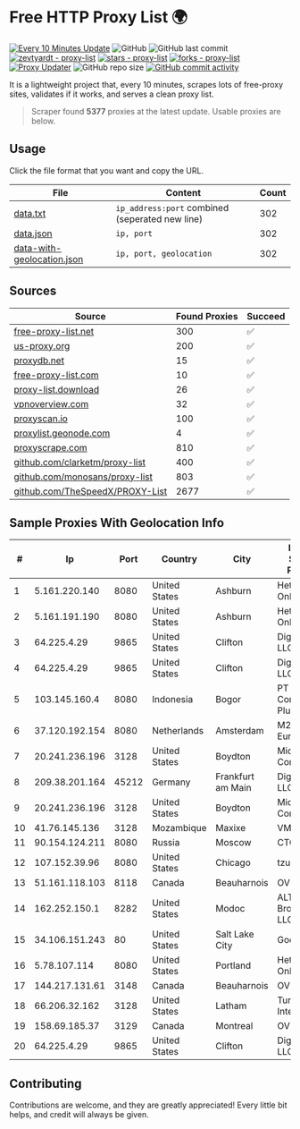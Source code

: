 
# Free HTTP Proxy List 🌍

[![Every 10 Minutes Update](https://github.com/mertguvencli/http-proxy-list/actions/workflows/main.yml/badge.svg?branch=main)](https://github.com/mertguvencli/http-proxy-list/actions/workflows/main.yml)
![GitHub](https://img.shields.io/github/license/mertguvencli/http-proxy-list)
![GitHub last commit](https://img.shields.io/github/last-commit/mertguvencli/http-proxy-list)
[![zevtyardt - proxy-list](https://img.shields.io/static/v1?label=zevtyardt&message=proxy-list&color=blue&logo=github)](https://github.com/zevtyardt/proxy-list "Go to GitHub repo")
[![stars - proxy-list](https://img.shields.io/github/stars/zevtyardt/proxy-list?style=social)](https://github.com/zevtyardt/proxy-list)
[![forks - proxy-list](https://img.shields.io/github/forks/zevtyardt/proxy-list?style=social)](https://github.com/zevtyardt/proxy-list)
[![Proxy Updater](https://github.com/zevtyardt/proxy-list/workflows/Proxy%20Updater/badge.svg)](https://github.com/zevtyardt/proxy-list/actions?query=workflow:"Proxy+Updater")
![GitHub repo size](https://img.shields.io/github/repo-size/zevtyardt/proxy-list)
[![GitHub commit activity](https://img.shields.io/github/commit-activity/m/zevtyardt/proxy-list?logo=commits)](https://github.com/zevtyardt/proxy-list/commits/main)

It is a lightweight project that, every 10 minutes, scrapes lots of free-proxy sites, validates if it works, and serves a clean proxy list.

> Scraper found **5377** proxies at the latest update. Usable proxies are below.

## Usage

Click the file format that you want and copy the URL.

|File|Content|Count|
|----|-------|-----|
|[data.txt](https://raw.githubusercontent.com/mertguvencli/http-proxy-list/main/proxy-list/data.txt)|`ip_address:port` combined (seperated new line)|302|
|[data.json](https://raw.githubusercontent.com/mertguvencli/http-proxy-list/main/proxy-list/data.json)|`ip, port`|302|
|[data-with-geolocation.json](https://raw.githubusercontent.com/mertguvencli/http-proxy-list/main/proxy-list/data-with-geolocation.json)|`ip, port, geolocation`|302|

## Sources

|Source|Found Proxies|Succeed|
|------|-------------|-------|
|[free-proxy-list.net](https://free-proxy-list.net)|300|✅|
|[us-proxy.org](https://www.us-proxy.org)|200|✅|
|[proxydb.net](http://proxydb.net)|15|✅|
|[free-proxy-list.com](https://free-proxy-list.com/?page=&port=&type%5B%5D=http&type%5B%5D=https&up_time=0&search=Search)|10|✅|
|[proxy-list.download](https://www.proxy-list.download/HTTP)|26|✅|
|[vpnoverview.com](https://vpnoverview.com/privacy/anonymous-browsing/free-proxy-servers)|32|✅|
|[proxyscan.io](https://www.proxyscan.io)|100|✅|
|[proxylist.geonode.com](https://proxylist.geonode.com/api/proxy-list?limit=300&page=1&sort_by=lastChecked&sort_type=desc&protocols=http,https)|4|✅|
|[proxyscrape.com](https://api.proxyscrape.com/v2/?request=displayproxies&protocol=http&timeout=10000&country=all&ssl=all&anonymity=all)|810|✅|
|[github.com/clarketm/proxy-list](https://raw.githubusercontent.com/clarketm/proxy-list/master/proxy-list-raw.txt)|400|✅|
|[github.com/monosans/proxy-list](https://raw.githubusercontent.com/monosans/proxy-list/main/proxies/http.txt)|803|✅|
|[github.com/TheSpeedX/PROXY-List](https://raw.githubusercontent.com/TheSpeedX/PROXY-List/master/http.txt)|2677|✅|


## Sample Proxies With Geolocation Info

|#|Ip|Port|Country|City|Internet Service Provider|
|-|--|----|-------|----|-------------------------|
|1|5.161.220.140|8080|United States|Ashburn|Hetzner Online GmbH|
|2|5.161.191.190|8080|United States|Ashburn|Hetzner Online GmbH|
|3|64.225.4.29|9865|United States|Clifton|DigitalOcean, LLC|
|4|64.225.4.29|9865|United States|Clifton|DigitalOcean, LLC|
|5|103.145.160.4|8080|Indonesia|Bogor|PT Indonesia Comnets Plus|
|6|37.120.192.154|8080|Netherlands|Amsterdam|M247 Europe SRL|
|7|20.241.236.196|3128|United States|Boydton|Microsoft Corporation|
|8|209.38.201.164|45212|Germany|Frankfurt am Main|DigitalOcean, LLC|
|9|20.241.236.196|3128|United States|Boydton|Microsoft Corporation|
|10|41.76.145.136|3128|Mozambique|Maxixe|VM  S.A|
|11|90.154.124.211|8080|Russia|Moscow|CTC-B2B|
|12|107.152.39.96|8080|United States|Chicago|tzulo, inc.|
|13|51.161.118.103|8118|Canada|Beauharnois|OVH SAS|
|14|162.252.150.1|8282|United States|Modoc|ALTIUS Broadband, LLC|
|15|34.106.151.243|80|United States|Salt Lake City|Google LLC|
|16|5.78.107.114|8080|United States|Portland|Hetzner Online GmbH|
|17|144.217.131.61|3148|Canada|Beauharnois|OVH Hosting|
|18|66.206.32.162|3128|United States|Latham|Turnkey Internet Inc.|
|19|158.69.185.37|3129|Canada|Montreal|OVH SAS|
|20|64.225.4.29|9865|United States|Clifton|DigitalOcean, LLC|



## Contributing

Contributions are welcome, and they are greatly appreciated! Every
little bit helps, and credit will always be given.


